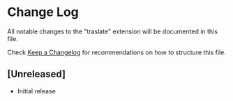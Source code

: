 # Change Log

All notable changes to the "traslate" extension will be documented in this file.

Check [Keep a Changelog](http://keepachangelog.com/) for recommendations on how to structure this file.

## [Unreleased]

- Initial release